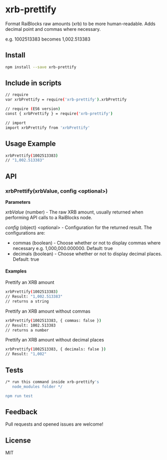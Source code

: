 # xrb-prettify

Format RaiBlocks raw amounts (xrb) to be more human-readable. Adds decimal point and commas where necessary.

e.g. 1002513383 becomes 1,002.513383

## Install
```sh
npm install --save xrb-prettify
```

## Include in scripts

```sh
// require
var xrbPrettify = require('xrb-prettify').xrbPrettify

// require (ES6 version)
const { xrbPrettify } = require('xrb-prettify')

// import
import xrbPrettify from 'xrbPrettify'
```

## Usage Example
```sh
xrbPrettify(1002513383)
// "1,002.513383"
```

## API

### xrbPrettify(xrbValue, config &lt;optional&gt;)

**Parameters**

*xrbValue* (number) - The raw XRB amount, usually returned when performing API calls to a RaiBlocks node.

*config* (object) &lt;optional&gt; - Configuration for the returned result. The configurations are:
* commas (boolean) - Choose whether or not to display commas where necessary e.g. 1,000,000.000000. Default: true
* decimals (boolean) - Choose whether or not to display decimal places. Default: true

#### Examples

Prettify an XRB amount

```sh
xrbPrettify(1002513383)
// Result: "1,002.513383"
// returns a string
```

Prettify an XRB amount without commas

```sh
xrbPrettify(1002513383, { commas: false })
// Result: 1002.513383
// returns a number
```

Prettify an XRB amount without decimal places

```sh
xrbPrettify(1002513383, { decimals: false })
// Result: "1,002"
```

## Tests

```sh
/* run this command inside xrb-prettify's
   node_modules folder */

npm run test
```

## Feedback

Pull requests and opened issues are welcome!

## License

MIT


